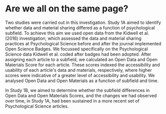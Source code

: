 # Are we all on the same page?

Two studies were carried out in this investigation. Study 1A aimed to identify whether data and material sharing differed as a function of psychological subfield. To achieve this aim we used open data from the Kidwell et al. (2016) investigation, which assessed the data and material sharing practices at Psychological Science before and after the journal implemented Open Science Badges. We focussed specifically on the Psychological Science data Kidwell et al. coded after badges had been adopted. After assigning each article to a subfield, we calculated an Open Data and Open Materials Score for each article. These scores indexed the accessibility and usability of each article's data and materials, respectively, where higher scores were indicative of a greater level of accessibility and usability. We analysed Open Data and Open Materials as a function of subfield and time.

In Study 1B, we aimed to determine whether the subfield differences in Open Data and Open Materials Scores, and the changes we had observed over time, in Study 1A, had been sustained in a more recent set of Psychological Science articles.